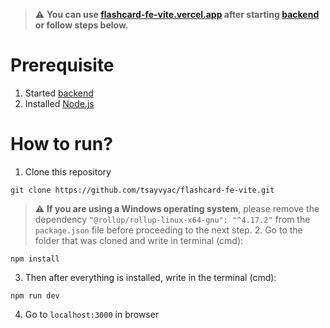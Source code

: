 > :warning: **You can use [flashcard-fe-vite.vercel.app](https://flashcard-fe-vite.vercel.app/) after starting [backend](https://github.com/tsayvyac/flashcard-be) or follow steps below.**

# Prerequisite

1. Started [backend](https://github.com/tsayvyac/flashcard-be)
2. Installed [Node.js](https://nodejs.org/en/download/package-manager)

# How to run?

1. Clone this repository

```
git clone https://github.com/tsayvyac/flashcard-fe-vite.git
```

> :warning: **If you are using a Windows operating system**, please remove the dependency `"@rollup/rollup-linux-x64-gnu": "^4.17.2"` from the `package.json` file before proceeding to the next step. 2. Go to the folder that was cloned and write in terminal (cmd):

```
npm install
```

3. Then after everything is installed, write in the terminal (cmd):

```
npm run dev
```

4. Go to `localhost:3000` in browser
